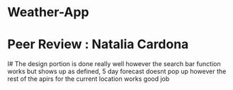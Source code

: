 # Weather-App

# Peer Review : Natalia Cardona
I# The design portion is done really well however the search bar function works but shows up as defined, 5 day forecast doesnt pop up however the rest of the apirs for the current location works
 good job
